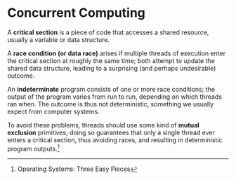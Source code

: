 # Concurrent Computing
A **critical section** is a piece of code that accesses a shared resource, usually a variable or data structure.

A **race condition (or data race)** arises if multiple threads of execution enter the critical section at roughly the same time; both attempt to update the shared data structure, leading to a surprising (and perhaps undesirable) outcome.

An **indeterminate** program consists of one or more race conditions; the output of the program varies from run to run, depending on which threads ran when. The outcome is thus not deterministic, something we usually expect from computer systems.

To avoid these problems, threads should use some kind of **mutual exclusion** primitives; doing so guarantees that only a single thread ever enters a critical section, thus avoiding races, and resulting in deterministic program outputs.[^three]


[^three]: Operating Systems: Three Easy Pieces